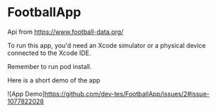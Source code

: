 # FootballApp

Api from https://www.football-data.org/

To run this app, you'd need an Xcode simulator or a physical device connected to the Xcode IDE.

Remember to run pod install.

Here is a short demo of the app

![App Demo]https://github.com/dev-tes/FootballApp/issues/2#issue-1077822028
